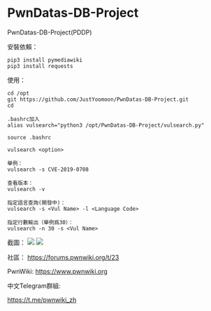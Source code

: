 # PwnDatas-DB-Project
PwnDatas-DB-Project(PDDP)

安裝依賴：
```
pip3 install pymediawiki
pip3 install requests
```

使用：
```
cd /opt
git https://github.com/JustYoomoon/PwnDatas-DB-Project.git
cd

.bashrc加入
alias vulsearch="python3 /opt/PwnDatas-DB-Project/vulsearch.py"

source .bashrc
```

```
vulsearch <option>

舉例：
vulsearch -s CVE-2019-0708

查看版本：
vulsearch -v

指定語言查詢(開發中)：
vulsearch -s <Vul Name> -l <Language Code>

指定行數輸出（舉例爲30）：
vulsearch -n 30 -s <Vul Name>
```

截圖：
![](https://github.com/JustYoomoon/PwnDatas-DB-Project/blob/main/3156.png)
![](https://github.com/JustYoomoon/PwnDatas-DB-Project/blob/main/3164.png)

社區：
https://forums.pwnwiki.org/t/23


PwnWiki:
https://www.pwnwiki.org


中文Telegram群組:

https://t.me/pwnwiki_zh
